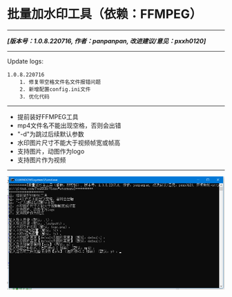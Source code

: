 # 批量加水印工具（依赖：FFMPEG）
___
***[版本号：1.0.8.220716, 作者：panpanpan, 改进建议/意见：pxxh0120]***
___
Update logs:

	1.0.8.220716
		1. 修复带空格文件名文件报错问题
		2. 新增配置config.ini文件
		3. 优化代码
___
- 提前装好FFMPEG工具
- mp4文件名不能出现空格，否则会出错
- "-d"为跳过后续默认参数
- 水印图片尺寸不能大于视频帧宽或帧高
- 支持图片，动图作为logo
- 支持图片作为视频
___

![预览图1](./raw/preview01.png)
